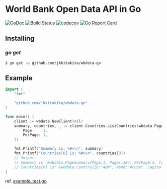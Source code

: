 # World Bank Open Data API in Go

[![GoDoc](https://godoc.org/github.com/jkkitakita/wbdata-go?status.svg)](https://godoc.org/github.com/jkkitakita/wbdata-go)
![Build Status](https://github.com/jkkitakita/wbdata-go/workflows/Go/badge.svg)
[![codecov](https://codecov.io/gh/jkkitakita/wbdata-go/branch/master/graph/badge.svg)](https://codecov.io/gh/jkkitakita/wbdata-go)
[![Go Report Card](https://goreportcard.com/badge/github.com/jkkitakita/wbdata-go)](https://goreportcard.com/report/github.com/jkkitakita/wbdata-go)

## Installing

### _go get_

    $ go get -u github.com/jkkitakita/wbdata-go

## Example

```go
import (
	"fmt"

	"github.com/jkkitakita/wbdata-go"
)

func main() {
	client := wbdata.NewClient(nil)
	summary, countries, _ := client.Countries.ListCountries(wbdata.PageParams{
		Page:    1,
		PerPage: 1,
	})

	fmt.Printf("Summary is: %#v\n", summary)
	fmt.Printf("Countries[0] is: %#v\n", countries[0])
	// Output:
	// Summary is: &wbdata.PageSummary{Page:1, Pages:304, PerPage:1, Total:304}
	// Countries[0] is: &wbdata.Country{ID:"ABW", Name:"Aruba", CapitalCity:"Oranjestad", Iso2Code:"AW", Longitude:"-70.0167", Latitude:"12.5167", Region:wbdata.Region{ID:"LCN", Code:"", Iso2Code:"ZJ", Value:"Latin America & Caribbean "}, IncomeLevel:wbdata.IncomeLevel{ID:"HIC", Iso2Code:"XD", Value:"High income"}, LendingType:wbdata.LendingType{ID:"LNX", Iso2Code:"XX", Value:"Not classified"}, AdminRegion:wbdata.Region{ID:"", Code:"", Iso2Code:"", Value:""}}
}
```

ref. [example_test.go](./example_test.go)
